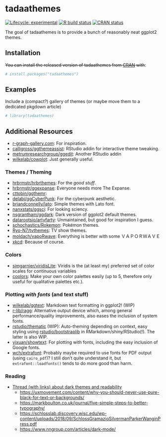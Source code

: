 
<!-- README.md is generated from README.Rmd. Please edit that file -->

# tadaathemes

<!-- badges: start -->

[![Lifecycle:
experimental](https://img.shields.io/badge/lifecycle-experimental-orange.svg)](https://www.tidyverse.org/lifecycle/#experimental)
[![R build
status](https://github.com/tadaadata/tadaathemes/workflows/R-CMD-check/badge.svg)](https://github.com/tadaadata/tadaathemes/actions)
[![CRAN
status](https://www.r-pkg.org/badges/version/tadaathemes)](https://CRAN.R-project.org/package=tadaathemes)
<!-- badges: end -->

The goal of tadaathemes is to provide a bunch of reasonably neat ggplot2
themes.

## Installation

~~You can install the released version of tadaathemes from
[CRAN](https://CRAN.R-project.org) with~~:

``` r
# install.packages("tadaathemes")
```

## Examples

Include a (compact?) gallery of themes (or maybe move them to a
dedicated pkgdown article)

``` r
# library(tadaathemes)
```

## Additional Resources

  - [r-graph-gallery.com](https://www.r-graph-gallery.com/): For
    inspiration.
  - [calligross/ggthemeassist](https://github.com/calligross/ggthemeassist):
    RStudio addin for interactive theme tweaking.
  - [metrumresearchgroup/ggedit](https://github.com/metrumresearchgroup/ggedit):
    Another RStudio addin
  - [wilkelab/cowplot](https://github.com/wilkelab/cowplot): Just
    generally useful.

### Themes / Theming

  - [hrbrmstr/hrbrthemes](https://github.com/hrbrmstr/hrbrthemes): For
    the *good stuff*.
  - [hrbrmstr/ggexpanse](https://github.com/hrbrmstr/ggexpanse):
    Everyone needs more The Expanse.
  - [cttobin/ggthemr](https://github.com/cttobin/ggthemr):
  - [delabj/ggCyberPunk](https://github.com/delabj/ggCyberPunk): For the
    cyberpunk aesthetic.
  - [briandconnelly/lato](https://github.com/briandconnelly/lato):
    Simple themes with Lato font.
  - [nanxstats/ggsci](https://github.com/nanxstats/ggsci): For looking
    sciency.
  - [nsgrantham/ggdark](https://github.com/nsgrantham/ggdark): Dark
    version of ggplot2 default themes.
  - [datarootsio/artyfarty](https://github.com/datarootsio/artyfarty):
    Unmaintained, but good for inspiration I guess.
  - [schochastics/Rokemon](https://github.com/schochastics/Rokemon):
    Pokémon themes.
  - [Ryo-N7/tvthemes](https://github.com/Ryo-N7/tvthemes): TV show
    themes.
  - [moldach/vapoRwave](https://github.com/moldach/vapoRwave):
    Everything is better with some ＶＡＰＯＲＷＡＶＥ
  - [xkcd](https://github.com/cran/xkcd): Because of course.

### Colors

  - [sjmgarnier/viridisLite](https://github.com/sjmgarnier/viridisLite):
    Viridis is the (at least my) preferred set of color scales for
    continuous variables
  - [coolors](https://coolors.co/): Make your own color palettes easily
    (up to 5, therefore only useful for qualitative palettes etc.).

### Plotting *with fonts* (and text stuff)

  - [wilkelab/ggtext](https://github.com/wilkelab/ggtext): Markdown text
    formatting in ggplot2\! (WIP)
  - [r-lib/ragg](https://github.com/r-lib/ragg/): Alternative output
    device which, among general performance/quality improvements, also
    eases the inclusion of system fonts.
  - [rstudio/thematic](https://github.com/rstudio/thematic/) (WIP):
    Auto-theming depending on context, easy styling using
    [rstudio/bootstraplib](https://github.com/rstudio/bootstraplib) in
    RMarkdown/shiny/RStudio(\!). The latter is also WIP.
  - [yixuan/showtext](https://github.com/yixuan/showtext): For plotting
    with fonts, including the easy inclusion of Google fonts.
  - [wch/extrafont](https://github.com/wch/extrafont): Probably maybe
    required to use fonts for PDF output (using `cairo_pdf`)? I still
    don’t quite understand it, but `extrafont::loadfonts()` tends to do
    more good than harm.

### Reading

  - [Thread (with links) about dark themes and
    readability](https://twitter.com/jburnmurdoch/status/1231235791562694659)
      - <https://uxmovement.com/content/why-you-should-never-use-pure-black-for-text-or-backgrounds/>
      - <https://markboulton.co.uk/journal/five-simple-steps-to-better-typography/>
      - <https://schlosslab.discovery.wisc.edu/wp-content/uploads/2018/09/SchlossGramazioSilvermanParkerWanginPress.pdf>
      - <https://www.nngroup.com/articles/dark-mode/>
